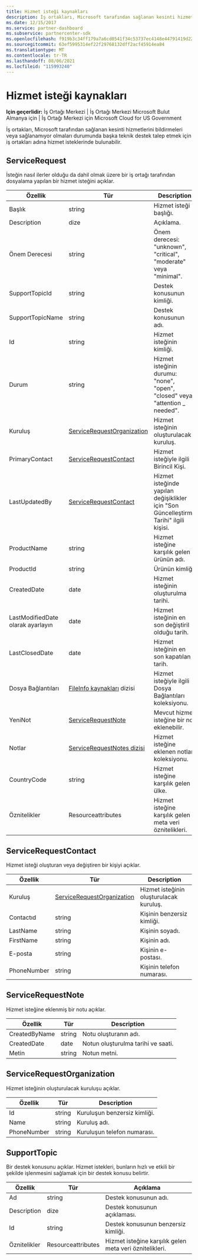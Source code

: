 ```yaml
---
title: Hizmet isteği kaynakları
description: İş ortakları, Microsoft tarafından sağlanan kesinti hizmetlerini bildirmeleri veya sağlanamıyor olmaları durumunda başka teknik destek talep etmek için iş ortakları adına hizmet isteklerinde bulunabilir.
ms.date: 12/15/2017
ms.service: partner-dashboard
ms.subservice: partnercenter-sdk
ms.openlocfilehash: f919b3c34ff179a7a6cd0541f34c53737ec4148e44791419d2252fae64b0658d
ms.sourcegitcommit: 63ef5995314ef22f29768132dff2acf45914ea84
ms.translationtype: MT
ms.contentlocale: tr-TR
ms.lasthandoff: 08/06/2021
ms.locfileid: "115993240"
---
```

# <a name="service-request-resources"></a>Hizmet isteği kaynakları

**Için geçerlidir:** İş Ortağı Merkezi | İş Ortağı Merkezi Microsoft Bulut Almanya için | İş Ortağı Merkezi için Microsoft Cloud for US Government

İş ortakları, Microsoft tarafından sağlanan kesinti hizmetlerini bildirmeleri veya sağlanamıyor olmaları durumunda başka teknik destek talep etmek için iş ortakları adına hizmet isteklerinde bulunabilir.

## <a name="servicerequest"></a>ServiceRequest

İsteğin nasıl ilerler olduğu da dahil olmak üzere bir iş ortağı tarafından dosyalama yapılan bir hizmet isteğini açıklar.

| Özellik         | Tür                                                          | Description                                                                          |
|------------------|---------------------------------------------------------------|--------------------------------------------------------------------------------------|
| Başlık            | string                                                        | Hizmet isteği başlığı.                                                           |
| Description      | dize                                                        | Açıklama.                                                                     |
| Önem Derecesi         | string                                                        | Önem derecesi: "unknown", "critical", "moderate" veya "minimal".                       |
| SupportTopicId   | string                                                        | Destek konusunun kimliği.                                                         |
| SupportTopicName | string                                                        | Destek konusunun adı.                                                       |
| Id               | string                                                        | Hizmet isteğinin kimliği.                                                       |
| Durum           | string                                                        | Hizmet isteğinin durumu: "none", "open", "closed" veya "attention \_ needed". |
| Kuruluş     | [ServiceRequestOrganization](#servicerequestorganization)     | Hizmet isteğinin oluşturulacak kuruluş.                               |
| PrimaryContact   | [ServiceRequestContact](#servicerequestcontact)               | Hizmet isteğiyle ilgili Birincil Kişi.                                              |
| LastUpdatedBy    | [ServiceRequestContact](#servicerequestcontact)               | Hizmet isteğinde yapılan değişiklikler için "Son Güncelleştirme Tarihi" ilgili kişisi.                        |
| ProductName      | string                                                        | Hizmet isteğine karşılık gelen ürünün adı.                     |
| ProductId        | string                                                        | Ürünün kimliği.                                                               |
| CreatedDate      | date                                                          | Hizmet isteğinin oluşturulma tarihi.                                          |
| LastModifiedDate olarak ayarlayın | date                                                          | Hizmet isteğinin en son değiştiril olduğu tarih.                                 |
| LastClosedDate   | date                                                          | Hizmet isteğinin en son kapatılan tarih.                                   |
| Dosya Bağlantıları        | [FileInfo kaynakları](utility-resources.md#fileinfo) dizisi | Hizmet isteğiyle ilgili Dosya Bağlantıları koleksiyonu.                    |
| YeniNot          | [ServiceRequestNote](#servicerequestnote)                     | Mevcut hizmet isteğine bir not eklenebilir.                                  |
| Notlar            | [ServiceRequestNotes dizisi](#servicerequestnote)           | Hizmet isteğine eklenen notlar koleksiyonu.                                  |
| CountryCode      | string                                                        | Hizmet isteğine karşılık gelen ülke.                                    |
| Öznitelikler       | Resourceattributes                                            | Hizmet isteğine karşılık gelen meta veri öznitelikleri.                        |

## <a name="servicerequestcontact"></a>ServiceRequestContact

Hizmet isteği oluşturan veya değiştiren bir kişiyi açıklar.

| Özellik     | Tür                                                      | Description                                            |
|--------------|-----------------------------------------------------------|--------------------------------------------------------|
| Kuruluş | [ServiceRequestOrganization](#servicerequestorganization) | Hizmet isteğinin oluşturulacak kuruluş. |
| Contactıd    | string                                                    | Kişinin benzersiz kimliği.                               |
| LastName     | string                                                    | Kişinin soyadı.                          |
| FirstName    | string                                                    | Kişinin adı.                         |
| E-posta        | string                                                    | Kişinin e-postası.                              |
| PhoneNumber  | string                                                    | Kişinin telefon numarası.                       |

## <a name="servicerequestnote"></a>ServiceRequestNote

Hizmet isteğine eklenmiş bir notu açıklar.

| Özellik      | Tür   | Description                                  |
|---------------|--------|----------------------------------------------|
| CreatedByName | string | Notu oluşturanın adı.         |
| CreatedDate   | date   | Notun oluşturulma tarihi ve saati. |
| Metin          | string | Notun metni.                        |

## <a name="servicerequestorganization"></a>ServiceRequestOrganization

Hizmet isteğinin oluşturulacak kuruluşu açıklar.

| Özellik    | Tür   | Description                           |
|-------------|--------|---------------------------------------|
| Id          | string | Kuruluşun benzersiz kimliği.    |
| Name        | string | Kuruluş adı.         |
| PhoneNumber | string | Kuruluşun telefon numarası. |

## <a name="supporttopic"></a>SupportTopic

Bir destek konusunu açıklar. Hizmet istekleri, bunların hızlı ve etkili bir şekilde işlenmesini sağlamak için bir destek konusu belirtir.

| Özellik    | Tür               | Açıklama                                                   |
|-------------|--------------------|---------------------------------------------------------------|
| Ad        | string             | Destek konusunun adı.                                |
| Description | dize             | Destek konusunun açıklaması.                         |
| Id          | string             | Destek konusunun benzersiz kimliği.                           |
| Öznitelikler  | Resourceattributes | Hizmet isteğine karşılık gelen meta veri öznitelikleri. |

